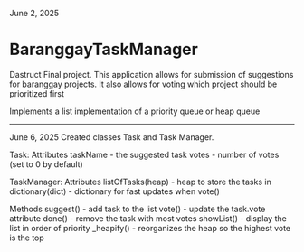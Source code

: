 June 2, 2025
# BaranggayTaskManager
Dastruct Final project.
This application allows for submission of suggestions for baranggay projects. 
It also allows for voting which project should be prioritized first

Implements a list implementation of a priority queue or heap queue

--------------------------------------------------------------------------------

June 6, 2025
Created classes Task and Task Manager.

Task:
Attributes
taskName - the suggested task
votes    - number of votes (set to 0 by default)

TaskManager:
Attributes
listOfTasks(heap)     - heap to store the tasks in
dictionary(dict)      - dictionary for fast updates when vote()

Methods
suggest()             - add task to the list
vote()                - update the task.vote attribute
done()                - remove the task with most votes
showList()            - display the list in order of priority
_heapify()            - reorganizes the heap so the highest vote is the top
